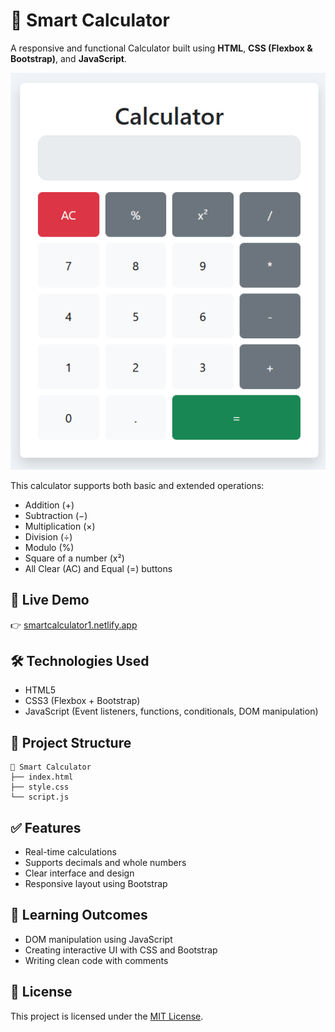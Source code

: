 # 🧮 Smart Calculator

A responsive and functional Calculator built using **HTML**, **CSS (Flexbox & Bootstrap)**, and **JavaScript**.

![Calculator Screenshot](./calculator_screenshot.png)

This calculator supports both basic and extended operations:

- Addition (+)
- Subtraction (−)
- Multiplication (×)
- Division (÷)
- Modulo (%)
- Square of a number (x²)
- All Clear (AC) and Equal (=) buttons

## 🚀 Live Demo

👉 [smartcalculator1.netlify.app](https://smartcalculator1.netlify.app/)

## 🛠 Technologies Used

- HTML5
- CSS3 (Flexbox + Bootstrap)
- JavaScript (Event listeners, functions, conditionals, DOM manipulation)

## 📂 Project Structure

```
📁 Smart Calculator
├── index.html
├── style.css
└── script.js
```

## ✅ Features

- Real-time calculations
- Supports decimals and whole numbers
- Clear interface and design
- Responsive layout using Bootstrap

## 🧠 Learning Outcomes

- DOM manipulation using JavaScript
- Creating interactive UI with CSS and Bootstrap
- Writing clean code with comments

## 📝 License

This project is licensed under the [MIT License](LICENSE).
